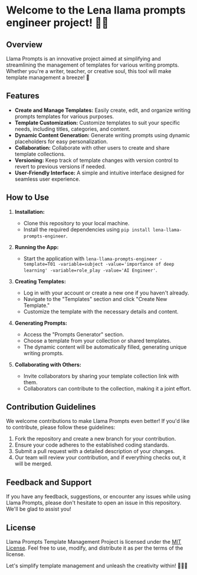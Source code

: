 # Welcome to the Lena llama prompts engineer project! 🦙📝

## Overview

Llama Prompts is an innovative project aimed at simplifying and streamlining the management of templates for various writing prompts. Whether you're a writer, teacher, or creative soul, this tool will make template management a breeze! 🌟

## Features

- **Create and Manage Templates:** Easily create, edit, and organize writing prompts templates for various purposes.
- **Template Customization:** Customize templates to suit your specific needs, including titles, categories, and content.
- **Dynamic Content Generation:** Generate writing prompts using dynamic placeholders for easy personalization.
- **Collaboration:** Collaborate with other users to create and share template collections.
- **Versioning:** Keep track of template changes with version control to revert to previous versions if needed.
- **User-Friendly Interface:** A simple and intuitive interface designed for seamless user experience.

## How to Use

1. **Installation:**
   - Clone this repository to your local machine.
   - Install the required dependencies using `pip install lena-llama-prompts-engineer`.

2. **Running the App:**
   - Start the application with `lena-llama-prompts-engineer -template=T01 -variable=subject -value='importance of deep learning' -variable=role_play -value='AI Engineer'`.

3. **Creating Templates:**
   - Log in with your account or create a new one if you haven't already.
   - Navigate to the "Templates" section and click "Create New Template."
   - Customize the template with the necessary details and content.

4. **Generating Prompts:**
   - Access the "Prompts Generator" section.
   - Choose a template from your collection or shared templates.
   - The dynamic content will be automatically filled, generating unique writing prompts.

5. **Collaborating with Others:**
   - Invite collaborators by sharing your template collection link with them.
   - Collaborators can contribute to the collection, making it a joint effort.

## Contribution Guidelines

We welcome contributions to make Llama Prompts even better! If you'd like to contribute, please follow these guidelines:

1. Fork the repository and create a new branch for your contribution.
2. Ensure your code adheres to the established coding standards.
3. Submit a pull request with a detailed description of your changes.
4. Our team will review your contribution, and if everything checks out, it will be merged.

## Feedback and Support

If you have any feedback, suggestions, or encounter any issues while using Llama Prompts, please don't hesitate to open an issue in this repository. We'll be glad to assist you!

## License

Llama Prompts Template Management Project is licensed under the [MIT License](LICENSE). Feel free to use, modify, and distribute it as per the terms of the license.

Let's simplify template management and unleash the creativity within! 🚀🦙📝
